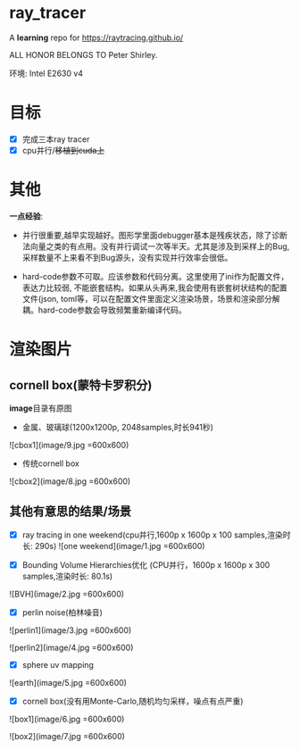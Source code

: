 # ray_tracer
A **learning** repo for https://raytracing.github.io/

ALL HONOR BELONGS TO Peter Shirley.

环境: Intel E2630 v4

# 目标
- [x] 完成三本ray tracer
- [x] cpu并行/~~移植到cuda上~~

# 其他
**一点经验**: 

- 并行很重要,越早实现越好。图形学里面debugger基本是残疾状态，除了诊断法向量之类的有点用。没有并行调试一次等半天。尤其是涉及到采样上的Bug, 采样数量不上来看不到Bug源头，没有实现并行效率会很低。

- hard-code参数不可取。应该参数和代码分离。这里使用了ini作为配置文件，表达力比较弱, 不能嵌套结构。如果从头再来,我会使用有嵌套树状结构的配置文件(json, toml等，可以在配置文件里面定义渲染场景，场景和渲染部分解耦。hard-code参数会导致频繁重新编译代码。

# 渲染图片
## cornell box(蒙特卡罗积分)
**image**目录有原图
- 金属、玻璃球(1200x1200p, 2048samples,时长941秒)

![cbox1](image/9.jpg =600x600)
- 传统cornell box

![cbox2](image/8.jpg =600x600)

## 其他有意思的结果/场景

- [x] ray tracing in one weekend(cpu并行,1600p x 1600p x 100 samples,渲染时长: 290s)
![one weekend](image/1.jpg =600x600)

- [x] Bounding Volume Hierarchies优化 (CPU并行，1600p x 1600p x 300 samples,渲染时长: 80.1s)

![BVH](image/2.jpg =600x600)

- [x] perlin noise(柏林噪音)

![perlin1](image/3.jpg =600x600)

![perlin2](image/4.jpg =600x600)

- [x] sphere uv mapping

![earth](image/5.jpg =600x600)

- [x] cornell box(没有用Monte-Carlo,随机均匀采样，噪点有点严重)

![box1](image/6.jpg =600x600)

![box2](image/7.jpg =600x600)

